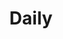 ---
layout: grid
type: category
title: Daily
slug: daily
sidebar: true
order: 3
description: >
    My daily life record. 현재 공부한 내용을 깃허브에 커밋하고 있습니다. 
---